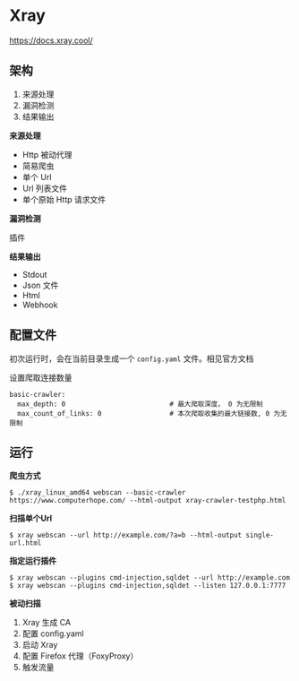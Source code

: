 # Xray

https://docs.xray.cool/


## 架构

1. 来源处理
2. 漏洞检测
3. 结果输出

**来源处理**

- Http 被动代理
- 简易爬虫
- 单个 Url
- Url 列表文件
- 单个原始 Http 请求文件

**漏洞检测**

插件

**结果输出**

- Stdout
- Json 文件
- Html
- Webhook

## 配置文件

初次运行时，会在当前目录生成一个 `config.yaml` 文件。相见官方文档

设置爬取连接数量

```
basic-crawler:
  max_depth: 0                          # 最大爬取深度， 0 为无限制
  max_count_of_links: 0                 # 本次爬取收集的最大链接数, 0 为无限制
```

## 运行

**爬虫方式**

```
$ ./xray_linux_amd64 webscan --basic-crawler https://www.computerhope.com/ --html-output xray-crawler-testphp.html
```

**扫描单个Url**

```
$ xray webscan --url http://example.com/?a=b --html-output single-url.html
```

**指定运行插件**

```
$ xray webscan --plugins cmd-injection,sqldet --url http://example.com
$ xray webscan --plugins cmd-injection,sqldet --listen 127.0.0.1:7777
```

**被动扫描**

1. Xray 生成 CA
2. 配置 config.yaml
3. 启动 Xray
4. 配置 Firefox 代理（FoxyProxy）
5. 触发流量
